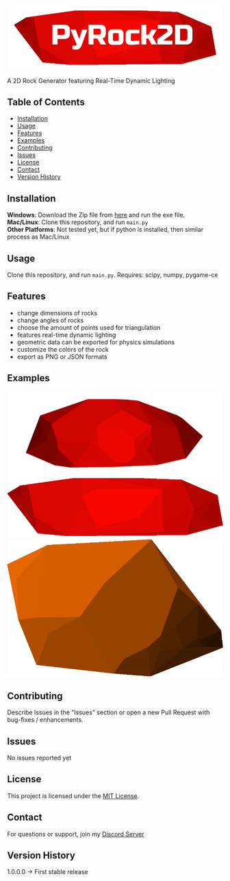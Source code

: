 ![banner](screenshots/banner.png)

A 2D Rock Generator featuring Real-Time Dynamic Lighting

## Table of Contents

- [Installation](#installation)
- [Usage](#usage)
- [Features](#features)
- [Examples](#examples)
- [Contributing](#contributing)
- [Issues](#issues)
- [License](#license)
- [Contact](#contact)
- [Version History](#version-history)

## Installation

**Windows**: Download the Zip file from [here](https://tank-king.itch.io/PyRock2D) and run the exe file.<br>
**Mac/Linux**: Clone this repository, and run `main.py`<br>
**Other Platforms**: Not tested yet, but if python is installed, then similar process as Mac/Linux

## Usage

Clone this repository, and run `main.py`.
Requires: scipy, numpy, pygame-ce

## Features

- change dimensions of rocks
- change angles of rocks
- choose the amount of points used for triangulation
- features real-time dynamic lighting
- geometric data can be exported for physics simulations
- customize the colors of the rock
- export as PNG or JSON formats

## Examples
![rock1](screenshots/rock1.png)
![rock2](screenshots/rock2.png)
![rock3](screenshots/rock3.png)

## Contributing

Describe Issues in the "Issues" section or open a new Pull Request with bug-fixes / enhancements.

## Issues

No issues reported yet

## License

This project is licensed under the [MIT License](LICENSE.md).

## Contact

For questions or support, join my [Discord Server](https://discord.com/invite/qh8XGWypvg)

## Version History

1.0.0.0 -> First stable release

